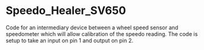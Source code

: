 # Speedo_Healer_SV650
Code for an intermediary device between a wheel speed sensor and speedometer which will allow calibration of the speedo reading.
The code is setup to take an input on pin 1 and output on pin 2.

